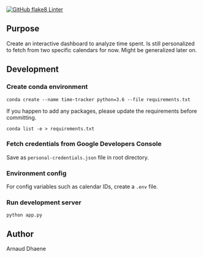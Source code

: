 [![GitHub flake8 Linter](https://github.com/arnauddhaene/time-tracker/workflows/flake8%20lint/badge.svg)](https://github.com/marketplace/actions/python-flake8-lint)


## Purpose

Create an interactive dashboard to analyze time spent. Is still personalized to fetch from two specific calendars for now. Might be generalized later on.

## Development
### Create conda environment

`conda create --name time-tracker python=3.6 --file requirements.txt`

If you happen to add any packages, please update the requirements before committing.

`conda list -e > requirements.txt`

### Fetch credentials from Google Developers Console

Save as `personal-credentials.json` file in root directory.

### Environment config

For config variables such as calendar IDs, create a `.env` file.

### Run development server

`python app.py`

## Author

Arnaud Dhaene
